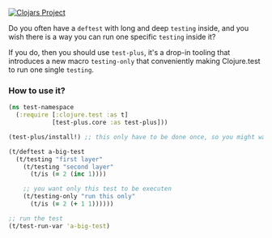 [![Clojars Project](https://clojars.org/com.github.qnkhuat/test-plus/latest-version.svg)](https://clojars.org/com.github.qnkhuat/test-plus)

Do you often have a `deftest` with long and deep `testing` inside, and you wish there is a way you can run one specific `testing` inside it?

If you do, then you should use `test-plus`, it's a drop-in tooling that introduces a new macro `testing-only` that conveniently making Clojure.test to run one single `testing`.

### How to use it?

```clojure
(ns test-namespace
  (:require [:clojure.test :as t]
            [test-plus.core :as test-plus]))

(test-plus/install!) ;; this only have to be done once, so you might want to include this in your testing entry

(t/deftest a-big-test
  (t/testing "first layer"
    (t/testing "second layer"
      (t/is (= 2 (inc 1))))

    ;; you want only this test to be executen
    (t/testing-only "run this only"
      (t/is (= 2 (+ 1 1))))))

;; run the test
(t/test-run-var 'a-big-test)
```
